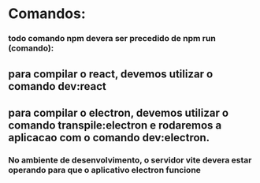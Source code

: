 # Comandos:
###  todo comando npm devera ser precedido de npm run (comando):
## para compilar o react, devemos utilizar o comando dev:react
## para compilar o electron, devemos utilizar o comando transpile:electron e rodaremos a aplicacao com o comando dev:electron.
### No ambiente de desenvolvimento, o servidor vite devera estar operando para que o aplicativo electron funcione


